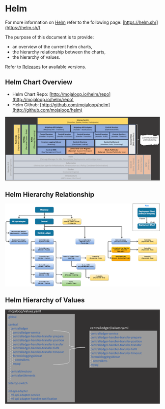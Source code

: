 # Helm

For more information on [Helm](https://helm.sh/) refer to the following page: [https://helm.sh/](https://helm.sh/)

The purpose of this document is to provide:

* an overview of the current helm charts,
* the hierarchy relationship between the charts,
* the hierarchy of values.

Refer to [Releases](../deployment-guide/releases.md) for available versions.

## Helm Chart Overview

* Helm Chart Repo: [http://mojaloop.io/helm/repo](http://mojaloop.io/helm/repo) 
* Helm Github: [http://github.com/mojaloop/helm](http://github.com/mojaloop/helm)

![Mojaloop Helm - Chart Overview](../.gitbook/assets/HelmChartOverview.png)

## Helm Hierarchy Relationship

![Mojaloop Helm - Hierarchy Relationship](../.gitbook/assets/HelmHierarchyRelationship.png)

## Helm Hierarchy of Values

![Mojaloop Helm - Hierarchy of Values](../.gitbook/assets/HelmHierarchyValues.png)

